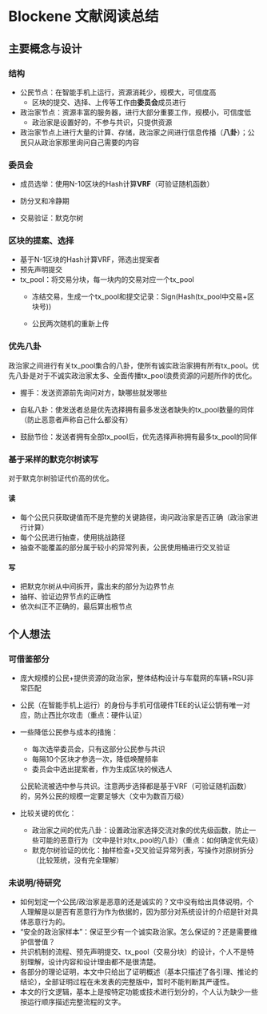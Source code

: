 # Blockene 文献阅读总结

## 主要概念与设计

### 结构

- 公民节点：在智能手机上运行，资源消耗少，规模大，可信度高
  - 区块的提交、选择、上传等工作由**委员会**成员进行
- 政治家节点：资源丰富的服务器，进行大部分重要工作，规模小，可信度低
  - 政治家是设置好的，不参与共识，只提供资源
- 政治家节点上进行大量的计算、存储，政治家之间进行信息传播（**八卦**）；公民只从政治家那里询问自己需要的内容

### 委员会

- 成员选举：使用N-10区块的Hash计算**VRF**（可验证随机函数）

- 防分叉和冷静期
- 交易验证：默克尔树

### 区块的提案、选择

- 基于N-1区块的Hash计算VRF，筛选出提案者
- 预先声明提交
- tx_pool：将交易分块，每一块内的交易对应一个tx_pool
  - 冻结交易，生成一个tx_pool和提交记录：Sign(Hash(tx_pool中交易+区块号))

  - 公民两次随机的重新上传

### 优先八卦

政治家之间进行有关tx_pool集合的八卦，使所有诚实政治家拥有所有tx_pool。优先八卦是对于不诚实政治家太多、全面传播tx_pool浪费资源的问题所作的优化。

- 握手：发送资源前先询问对方，缺哪些就发哪些

- 自私八卦：使发送者总是优先选择拥有最多发送者缺失的tx_pool数量的同伴（防止恶意者声称自己什么都没有）
- 鼓励节俭：发送者拥有全部tx_pool后，优先选择声称拥有最多tx_pool的同伴

### 基于采样的默克尔树读写

对于默克尔树验证代价高的优化。

#### 读

- 每个公民只获取键值而不是完整的关键路径，询问政治家是否正确（政治家进行计算）
- 每个公民进行抽查，使用挑战路径
- 抽查不能覆盖的部分属于较小的异常列表，公民使用桶进行交叉验证

#### 写

- 把默克尔树从中间拆开，露出来的部分为边界节点
- 抽样、验证边界节点的正确性
- 依次纠正不正确的，最后算出根节点



## 个人想法

### 可借鉴部分

- 庞大规模的公民+提供资源的政治家，整体结构设计与车载网的车辆+RSU非常匹配

- 公民（在智能手机上运行）的身份与手机可信硬件TEE的认证公钥有唯一对应，防止西比尔攻击（重点：硬件认证）

- 一些降低公民参与成本的措施：

  - 每次选举委员会，只有这部分公民参与共识
  - 每隔10个区块才参选一次，降低唤醒频率
  - 委员会中选出提案者，作为生成区块的候选人

  公民轮流被选中参与共识。注意两步选择都是基于VRF（可验证随机函数）的，另外公民的规模一定要足够大（文中为数百万级）

- 比较关键的优化：

  - 政治家之间的优先八卦：设置政治家选择交流对象的优先级函数，防止一些可能的恶意行为（文中是针对tx_pool的八卦）（重点：如何确定优先级）
  - 默克尔树验证的优化：抽样检查+交叉验证异常列表，写操作对原树拆分（比较笼统，没有完全理解）

### 未说明/待研究

- 如何划定一个公民/政治家是恶意的还是诚实的？文中没有给出具体说明，个人理解是以是否有恶意行为作为依据的，因为部分对系统设计的介绍是针对具体恶意行为的。
- “安全的政治家样本”：保证至少有一个诚实政治家。怎么保证的？还是需要维护信誉值？
- 共识机制的流程、预先声明提交、tx_pool（交易分块）的设计，个人不是特别理解，设计内容和设计理由都不是很清楚。
- 各部分的理论证明，本文中只给出了证明概述（基本只描述了各引理、推论的结论），全部证明过程在未发表的完整版中，暂时不能判断其严谨性。
- 本文的行文逻辑，基本上是按特定功能或技术进行划分的，个人认为缺少一些按运行顺序描述完整流程的文字。